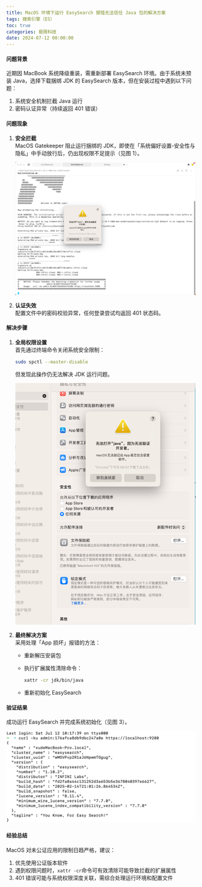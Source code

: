 ```yaml
---
title: MacOS 环境下运行 EasySearch 报错无法信任 Java 包的解决方案
tags: 搜索引擎（ES）
toc: true
categories: 极限科技
date: 2024-07-12 00:00:00
---
```


#### 问题背景

近期因 MacBook 系统降级重装，需重新部署 EasySearch 环境。由于系统未预装 Java，选择下载捆绑 JDK 的 EasySearch 版本，但在安装过程中遇到以下问题：

1. 系统安全机制拦截 Java 运行
2. 密码认证异常（持续返回 401 错误）
<!-- more -->

#### 问题现象

1. **安全拦截**  
   MacOS Gatekeeper 阻止运行捆绑的 JDK，即使在「系统偏好设置-安全性与隐私」中手动放行后，仍出现权限不足提示（见图 1）。

   ![安全拦截提示](https://raw.githubusercontent.com/cloudsmithy/picgo-imh/master/46af71cf990c6b337b0368dff20c8e83.png)

2. **认证失效**  
   配置文件中的密码校验异常，任何登录尝试均返回 401 状态码。

#### 解决步骤

1. **全局权限设置**  
   首先通过终端命令关闭系统安全限制：

   ```bash
   sudo spctl --master-disable
   ```

   但发现此操作仍无法解决 JDK 运行问题。

   ![权限设置无效提示](https://raw.githubusercontent.com/cloudsmithy/picgo-imh/master/16d776ecf82e11ffda565666c96494aa-20250712103722754.png)

2. **最终解决方案**  
   采用处理「App 损坏」报错的方法：

   - 重新解压安装包

   - 执行扩展属性清除命令：

     ```bash
     xattr -cr jdk/bin/java
     ```

   - 重新初始化 EasySearch

#### 验证结果

成功运行 EasySearch 并完成系统初始化（见图 3）。

![运行成功截图](https://raw.githubusercontent.com/cloudsmithy/picgo-imh/master/image-20250712103428122.png)

#### 经验总结

MacOS 对未公证应用的限制日趋严格，建议：

1. 优先使用公证版本软件
2. 遇到权限问题时，`xattr -cr`命令可有效清除可能导致拦截的扩展属性
3. 401 错误可能与系统权限深度关联，需综合处理运行环境和配置文件
